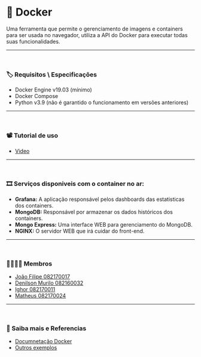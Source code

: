 # 🐋 Docker 

Uma ferramenta que permite o gerenciamento de imagens e containers para ser usada no navegador, utiliza a API do Docker para executar todas suas funcionalidades.

---
<br />

### 🏷 Requisitos \ Especificações

- Docker Engine v19.03 (mínimo)
- Docker Compose
- Python v3.9 (não é garantido o funcionamento em versões anteriores)


---
<br />

### 📽 Tutorial de uso

- [Video](www.youtube.com)

---
<br />


### 🎞 Serviços disponiveis com o container no ar:

- **Grafana:** A aplicação responsável pelos dashboards das estatisticas dos containers.
- **MongoDB:** Responsável por armazenar os dados históricos dos containers.
- **Mongo Express:** Uma interface WEB para gerenciamento do MongoDB.
- **NGINX:** O servidor WEB que irá cuidar do front-end.

---
<br />


### 👨‍👨‍👦‍👦 **Membros**

- [João Filipe 082170017](https://github.com/jfelipeab)
- [Denilson Murilo 082160032](https://github.com/den-silva)
- [Ighor 082170011](https://github.com/ighorscavone)
- [Matheus 082170024](https://github.com/M4theuSnK)

---
<br />


### 🔎 Saiba mais e Referencias 

- [Documnetação Docker](https://pypi.org/project/docker/)
- [Outros exemplos](https://youtu.be/JJ0TN-bARJY)